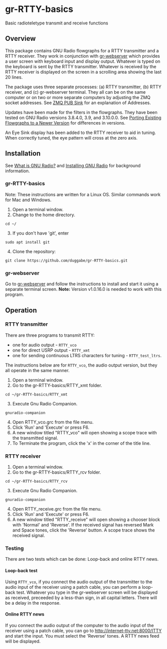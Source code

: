 # gr-RTTY-basics

Basic radioteletype transmit and receive functions

## Overview

This package contains GNU Radio flowgraphs for a RTTY transmitter and a RTTY receiver. They work in conjunction with [gr-webserver](https://github.com/duggabe/gr-webserver) which provides a user screen with keyboard input and display output. Whatever is typed on the keyboard is sent by the RTTY transmitter. Whatever is received by the RTTY receiver is displayed on the screen in a scrolling area showing the last 20 lines.

The package uses three separate processes: (a) RTTY transmitter, (b) RTTY receiver, and (c) gr-webserver terminal.  They all can be on the same computer or on two or more separate computers by adjusting the ZMQ socket addresses. See [ZMQ PUB Sink](https://wiki.gnuradio.org/index.php/ZMQ_PUB_Sink#Parameters) for an explanation of Addresses.

Updates have been made for the filters in the flowgraphs. They have been tested on GNU Radio versions 3.8.4.0, 3.9, and 3.10.0.0. See [Porting Existing Flowgraphs to a Newer Version](https://wiki.gnuradio.org/index.php/Porting_Existing_Flowgraphs_to_a_Newer_Version) for differences in versions.

An Eye Sink display has been added to the RTTY receiver to aid in tuning. When correctly tuned, the eye pattern will cross at the zero axis.

## Installation

See [What is GNU Radio?](https://wiki.gnuradio.org/index.php/What_is_GNU_Radio%3F) and [Installing GNU Radio](https://wiki.gnuradio.org/index.php/InstallingGR) for background information.

### gr-RTTY-basics

Note: These instructions are written for a Linux OS. Similar commands work for Mac and Windows.

1. Open a terminal window.
2. Change to the home directory.  
```
cd ~/  
```
3. If you don't have 'git', enter  
```
sudo apt install git  
```
4. Clone the repository:  
```
git clone https://github.com/duggabe/gr-RTTY-basics.git
```

### gr-webserver

Go to [gr-webserver](https://github.com/duggabe/gr-webserver) and follow the instructions to install and start it using a separate terminal screen. **Note:** Version v1.0.16.0 is needed to work with this program.

## Operation

### RTTY transmitter

There are three programs to transmit RTTY:

* one for audio output - `RTTY_vco`
* one for direct USRP output - `RTTY_xmt`
* one for sending continuous LTRS characters for tuning - `RTTY_test_ltrs`.

The instructions below are for `RTTY_vco`, the audio output version, but they all operate in the same manner.

1. Open a terminal window.
2. Go to the gr-RTTY-basics/RTTY_xmt folder.  
```
cd ~/gr-RTTY-basics/RTTY_xmt
```
3. Execute Gnu Radio Companion.  
```
gnuradio-companion
```
4. Open RTTY_vco.grc from the file menu.
5. Click 'Run' and 'Execute' or press F6.
6. A new window titled "RTTY_vco" will open showing a scope trace with the transmitted signal.
7. To Terminate the program, click the 'x' in the corner of the title line.


### RTTY receiver

1. Open a terminal window.
2. Go to the gr-RTTY-basics/RTTY_rcv folder.  
```
cd ~/gr-RTTY-basics/RTTY_rcv
```
3. Execute Gnu Radio Companion.  
```
gnuradio-companion
```
4. Open RTTY_receive.grc from the file menu.
5. Click 'Run' and 'Execute' or press F6.
6. A new window titled "RTTY_receive" will open showing a chooser block with 'Normal' and 'Reverse'. If the received signal has reversed Mark and Space tones, click the 'Reverse' button. A scope trace shows the received signal.

### Testing

There are two tests which can be done: Loop-back and online RTTY news.

#### Loop-back test

Using `RTTY_vco`, if you connect the audio output of the transmitter to the audio input of the receiver using a patch cable, you can perform a loop-back test. Whatever you type in the gr-webserver screen will be displayed as received, preceeded by a less-than sign, in all capital letters. There will be a delay in the response.

#### Online RTTY news

If you connect the audio output of the computer to the audio input of the receiver using a patch cable, you can go to http://internet-tty.net:8000/ITTY and start the input. You must select the 'Reverse' tones. A RTTY news feed will be displayed.

